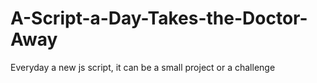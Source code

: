 # A-Script-a-Day-Takes-the-Doctor-Away
Everyday a new js script, it can be a small project or a challenge
